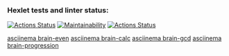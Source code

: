 ### Hexlet tests and linter status:
[![Actions Status](https://github.com/Kemononya/frontend-project-lvl1/workflows/hexlet-check/badge.svg)](https://github.com/Kemononya/frontend-project-lvl1/actions)
[![Maintainability](https://api.codeclimate.com/v1/badges/5f94dc737dfa5214500b/maintainability)](https://codeclimate.com/github/Kemononya/frontend-project-lvl1/maintainability)
[![Actions Status](https://github.com/Kemononya/frontend-project-lvl1/workflows/eslint-test/badge.svg)](https://github.com/Kemononya/frontend-project-lvl1/actions)

[asciinema brain-even](https://asciinema.org/a/498633)
[asciinema brain-calc](https://asciinema.org/a/zveJEhXSyXHTMY5ispDiATDgP)
[asciinema brain-gcd](https://asciinema.org/a/4gvxH7iVE3JG8MxxGDyd8PVzZ)
[asciinema brain-progression](https://asciinema.org/a/iIMV1cynVTJEf7zQv50QW2UHS)